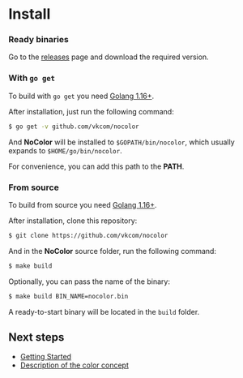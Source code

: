 # Install

### Ready binaries

Go to the [releases](https://github.com/vkcom/nocolor/releases) page and download the required version.

### With `go get`

To build with `go get` you need [Golang 1.16+](https://golang.org/).

After installation, just run the following command:

```sh
$ go get -v github.com/vkcom/nocolor
```

And **NoColor** will be installed to `$GOPATH/bin/nocolor`, which usually expands to `$HOME/go/bin/nocolor`.

For convenience, you can add this path to the **PATH**.

### From source

To build from source you need [Golang 1.16+](https://golang.org/).

After installation, clone this repository:

```sh
$ git clone https://github.com/vkcom/nocolor
```

And in the **NoColor** source folder, run the following command:

```sh
$ make build
```

Optionally, you can pass the name of the binary:

```sh
$ make build BIN_NAME=nocolor.bin
```

A ready-to-start binary will be located in the `build` folder.

## Next steps

- [Getting Started](https://github.com/vkcom/nocolor/blob/master/docs/usage.md)
- [Description of the color concept](/docs/introducing_colors.md)

